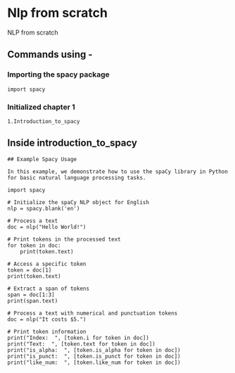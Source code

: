 # Nlp from scratch
NLP from scratch

## Commands using -

### Importing the spacy package
```
import spacy
```

### Initialized chapter 1
```
1.Introduction_to_spacy
```

## Inside introduction_to_spacy
```
## Example Spacy Usage

In this example, we demonstrate how to use the spaCy library in Python for basic natural language processing tasks.

import spacy

# Initialize the spaCy NLP object for English
nlp = spacy.blank('en')

# Process a text
doc = nlp("Hello World!")

# Print tokens in the processed text
for token in doc:
    print(token.text)

# Access a specific token
token = doc[1]
print(token.text)

# Extract a span of tokens
span = doc[1:3]
print(span.text)

# Process a text with numerical and punctuation tokens
doc = nlp("It costs $5.")

# Print token information
print("Index:  ", [token.i for token in doc])
print("Text:  ", [token.text for token in doc])
print("is_alpha:  ", [token.is_alpha for token in doc])
print("is_punct:  ", [token.is_punct for token in doc])
print("like_num:  ", [token.like_num for token in doc])

```